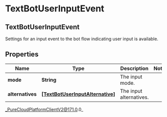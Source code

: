 # TextBotUserInputEvent

## TextBotUserInputEvent
Settings for an input event to the bot flow indicating user input is available.

## Properties

|Name | Type | Description | Notes|
|------------ | ------------- | ------------- | -------------|
| **mode** | **String** | The input mode. | |
| **alternatives** | [**[TextBotUserInputAlternative]**]([TextBotUserInputAlternative]) | The input alternatives. | |



_PureCloudPlatformClientV2@171.0.0_
